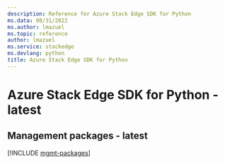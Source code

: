 ```yaml
---
description: Reference for Azure Stack Edge SDK for Python
ms.data: 08/31/2022
ms.author: lmazuel
ms.topic: reference
author: lmazuel
ms.service: stackedge
ms.devlang: python
title: Azure Stack Edge SDK for Python
---
```

# Azure Stack Edge SDK for Python - latest

## Management packages - latest
[!INCLUDE [mgmt-packages](stack-edge-mgmt-index.md)]